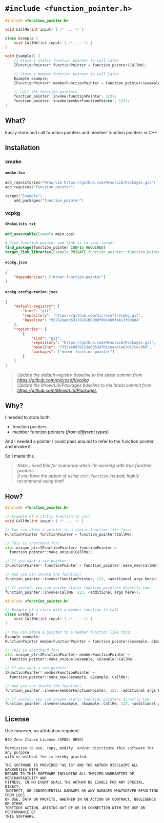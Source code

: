 # `#include <function_pointer.h>`

```cpp
#include <function_pointer.h>

void CallMe(int input) { /* ... */ }

class Example {
    void CallMe(int input) { /* ... */ }    
}

void Example() {
    // Store a static function pointer to call later
    IFunctionPointer* functionPointer = function_pointer(CallMe);

    // Store a member function pointer to call later
    Example example;
    IFunctionPointer* memberFunctionPointer = function_pointer(&example, &Example::CallMe);

    // Call the function pointers
    function_pointer::invoke(functionPointer, 123);
    function_pointer::invoke(memberFunctionPointer, 123);
}
```

## What?

Easily store and call function pointers and member function pointers in C++

## Installation

### xmake

#### `xmake.lua`

```lua
add_repositories("MrowrLib https://github.com/MrowrLib/Packages.git")
add_requires("function_pointer")

target("Example")
    add_packages("function_pointer")
```

### vcpkg

#### `CMakeLists.txt`

```cmake
add_executable(Example main.cpp)

# Find function_pointer and link it to your target
find_package(function_pointer CONFIG REQUIRED)
target_link_libraries(Example PRIVATE function_pointer::function_pointer)
```

#### `vcpkg.json`

```json
{
    "dependencies": ["mrowr-function-pointer"]
}
```

#### `vcpkg-configuration.json`

```json
{
    "default-registry": {
        "kind": "git",
        "repository": "https://github.com/microsoft/vcpkg.git",
        "baseline": "95252eadd63118201b0d0df0b4360fa613f0de84"
    },
    "registries": [
        {
            "kind": "git",
            "repository": "https://github.com/MrowrLib/Packages.git",
            "baseline": "7332ae8d70223a03538fd1ceeaccae7d17cec0b6",
            "packages": ["mrowr-function-pointer"]
        }
    ]
}
```

> _Update the default-registry baseline to the latest commit from https://github.com/microsoft/vcpkg_  
> _Update the MrowrLib/Packages baseline to the latest commit from https://github.com/MrowrLib/Packages_

## Why?

I needed to store both:
- function pointers
- member function pointers (_from different types_)

And I needed a pointer I could pass around to refer to the function pointer and invoke it.

So I made this.

> _Note: I need this for scenarios when I'm working with true function pointers._  
> _If you have the option of using `std::function` instead, highly recommend using that!_

## How?

```cpp
#include <function_pointer.h>

// Example of a static function to call
void CallMe(int input) { /* ... */ }

// You can store a pointer to a static function like this:
FunctionPointer functionPointer = function_pointer(CallMe);

// This is shorthand for:
std::unique_ptr<IFunctionPointer> functionPointer =
  function_pointer::make_unique(CallMe);

// If you want a raw pointer:
IFunctionPointer* functionPointer = function_pointer::make_new(CallMe);

// And you can invoke the function:
function_pointer::invoke(functionPointer, 123, <additional args here>);

// If useful, you can invoke static function pointers directly too:
function_pointer::invoke(CallMe, 123, <additional args here>);
```

```cpp
#include <function_pointer.h>

// Example of a class with a member function to call
class Example {
    void CallMe(int input) { /* ... */ }    
}

// You can store a pointer to a member function like this:
Example example;
FunctionPointer memberFunctionPointer = function_pointer(&example, &Example::CallMe);

// This is shorthand for:
std::unique_ptr<IFunctionPointer> memberFunctionPointer =
  function_pointer::make_unique(&example, &Example::CallMe);

// If you want a raw pointer:
IFunctionPointer* memberFunctionPointer =
  function_pointer::make_new(&example, &Example::CallMe);

// And you can invoke the function:
function_pointer::invoke(memberFunctionPointer, 123, <additional args here>);

// If useful, you can invoke static function pointers directly too:
function_pointer::invoke(&example, &Example::CallMe, 123, <additional args here>);
```

## License

Use however, no attribution required.

```
BSD Zero Clause License (SPDX: 0BSD)

Permission to use, copy, modify, and/or distribute this software for any purpose
with or without fee is hereby granted.

THE SOFTWARE IS PROVIDED "AS IS" AND THE AUTHOR DISCLAIMS ALL WARRANTIES WITH
REGARD TO THIS SOFTWARE INCLUDING ALL IMPLIED WARRANTIES OF MERCHANTABILITY AND
FITNESS. IN NO EVENT SHALL THE AUTHOR BE LIABLE FOR ANY SPECIAL, DIRECT,
INDIRECT, OR CONSEQUENTIAL DAMAGES OR ANY DAMAGES WHATSOEVER RESULTING FROM LOSS
OF USE, DATA OR PROFITS, WHETHER IN AN ACTION OF CONTRACT, NEGLIGENCE OR OTHER
TORTIOUS ACTION, ARISING OUT OF OR IN CONNECTION WITH THE USE OR PERFORMANCE OF
THIS SOFTWARE.
```
